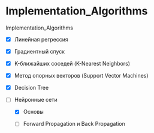 # Implementation_Algorithms
Implementation_Algorithms

- [x] Линейная регрессия 
- [x] Градиентный спуск 
- [x] K-ближайших соседей (K-Nearest Neighbors) 
- [x] Метод опорных векторов (Support Vector Machines) 
- [x] Decision Tree
      
- [ ] Нейронные сети
  - [x] Основы
  - [ ] Forward Propagation и Back Propagation 


